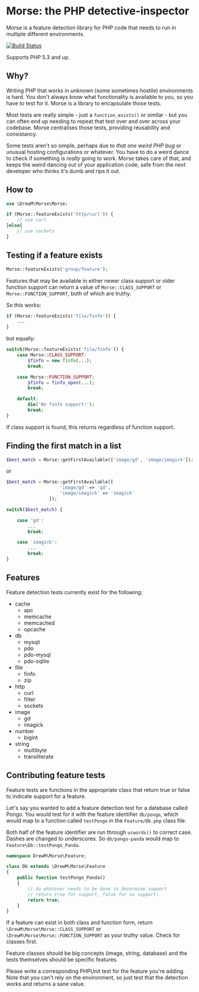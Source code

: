 # Morse: the PHP detective-inspector

Morse is a feature detection library for PHP code that needs to run in multiple different environments.

[![Build Status](https://travis-ci.org/drewm/morse-php.svg?branch=master)](https://travis-ci.org/drewm/morse-php)

Supports PHP 5.3 and up.

## Why?

Writing PHP that works in unknown (some sometimes hostile) environments is hard. You don't always know what functionality is available to you, so you have to test for it. Morse is a library to encapsulate those tests.

Most tests are really simple - just a `function_exists()` or similar - but you can often end up needing to repeat that test over and over across your codebase. Morse centralises those tests, providing reusability and consistancy. 

Some tests aren't so simple, perhaps due to _that one weird PHP bug_ or unusual hosting configurations or whatever. You have to do a weird dance to check if something is _really_ going to work. Morse takes care of that, and keeps the weird dancing out of your application code, safe from the next developer who thinks it's dumb and rips it out.

## How to

```php
use \DrewM\Morse\Morse;

if (Morse::featureExists('http/curl')) {
	// use curl
}else{
	// use sockets
}
```

## Testing if a feature exists

```php
Morse::featureExists('group/feature');
```

Features that may be available in either newer class support or older function support can return a value of `Morse::CLASS_SUPPORT` or `Morse::FUNCTION_SUPPORT`, both of which are truthy.

So this works:

```php
if (Morse::featureExists('file/finfo')) {
	...
}
```

but equally:

```php
switch(Morse::featureExists('file/finfo')) {
	case Morse::CLASS_SUPPORT: 
		$finfo = new finfo(...);
		break;

	case Morse::FUNCTION_SUPPORT:
		$finfo = finfo_open(...);
		break;

	default:
		die('No finfo support!');
		break;
}
```

If class support is found, this returns regardless of function support.


## Finding the first match in a list

```php
$best_match = Morse::getFirstAvailable(['image/gd', 'image/imagick']);
```

or

```php
$best_match = Morse::getFirstAvailable([
					'image/gd' => 'gd', 
					'image/imagick' => 'imagick'
				]);

switch($best_match) {

	case 'gd':
		...
		break;

	case 'imagick':
		...
		break;
}
```

## Features

Feature detection tests currently exist for the following:

- cache
	- apc
	- memcache
	- memcached
	- opcache
- db
	- mysqli
	- pdo
	- pdo-mysql
	- pdo-sqlite
- file
	- finfo
	- zip
- http
	- curl
	- filter
	- sockets
- image
	- gd
	- imagick
- number
	- bigint
- string
	- multibyte
	- transliterate

## Contributing feature tests

Feature tests are functions in the appropriate class that return true or false to indicate support for a feature.

Let's say you wanted to add a feature detection test for a database called Pongo. You would test for it with the feature identifier `db/pongo`, which would map to a function called `testPongo` in the `Feature/Db.php` class file.

Both half of the feature identifier are run through `ucwords()` to correct case. Dashes are changed to underscores. So `db/pongo-panda` would map to `Feature\Db::testPongo_Panda`.

```php
namespace DrewM\Morse\Feature;

class Db extends \DrewM\Morse\Feature
{
	public function testPongo_Panda()
	{
		// do whatever needs to be done to determine support
		// return true for support, false for no support;
		return true;
	}
}
```

If a feature can exist in both class and function form, return `\DrewM\Morse\Morse::CLASS_SUPPORT` or `\DrewM\Morse\Morse::FUNCTION_SUPPORT` as your truthy value. Check for classes first.

Feature classes should be big concepts (image, string, database) and the tests themselves should be specific features.

Please write a corresponding PHPUnit test for the feature you're adding. Note that you can't rely on the environment, so just test that the detection works and returns a sane value.